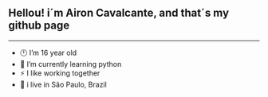 ## Hellou! i´m Airon Cavalcante, and that´s my github page
----------------------------------------------------------
- 🕛 I’m 16 year old
- 🌱 I’m currently learning python
- ⚡ I like working together
- 📍 i live in São Paulo, Brazil

<!---
Airon32/Airon32 is a ✨ special ✨ repository because its `README.md` (this file) appears on your GitHub profile.
You can click the Preview link to take a look at your changes.
--->
